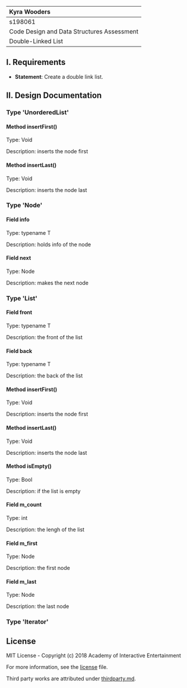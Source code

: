 | Kyra Wooders |
| :---     |
| s198061 |
| Code Design and Data Structures Assessment |
| Double-Linked List |

## I. Requirements

- **Statement**: Create a double link list.

## II. Design Documentation

### Type 'UnorderedList'


#### Method insertFirst()
Type: Void

Description: inserts the node first

#### Method insertLast()
Type: Void

Description: inserts the node last

### Type 'Node'


#### Field info
Type: typename T

Description: holds info of the node

#### Field next
Type: Node<T>

Description: makes the next node

### Type 'List'


#### Field front
Type: typename T

Description: the front of the list

#### Field back
Type: typename T

Description: the back of the list

#### Method insertFirst()
Type: Void

Description: inserts the node first

#### Method insertLast()
Type: Void

Description: inserts the node last

#### Method isEmpty()
Type: Bool

Description: if the list is empty

#### Field m_count
Type: int

Description: the lengh of the list

#### Field m_first
Type: Node<T>

Description: the first node

#### Field m_last
Type: Node<T>

Description: the last node


### Type 'Iterator'


## License

MIT License - Copyright (c) 2018 Academy of Interactive Entertainment

For more information, see the [license][lic] file.

Third party works are attributed under [thirdparty.md][3p].

[lic]:license.md
[3p]:thirdparty.md
[raylib]:https://github.com/raysan5/raylib
